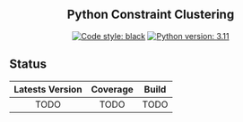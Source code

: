 <h2 align="center">Python Constraint Clustering</h2>

<p align="center">
<a href="https://github.com/psf/black"><img alt="Code style: black" src="https://img.shields.io/badge/code%20style-black-000000.svg"></a>
<a href="https://www.python.org"><img alt="Python version: 3.11" src="https://img.shields.io/badge/Python-3.11-3776AB.svg?style=flat&logo=python&logoColor=white"></a>
</p>

## Status

| Latests Version | Coverage | Build |
| :-------------: | :------: | :---: |
| TODO            | TODO     | TODO  | 
